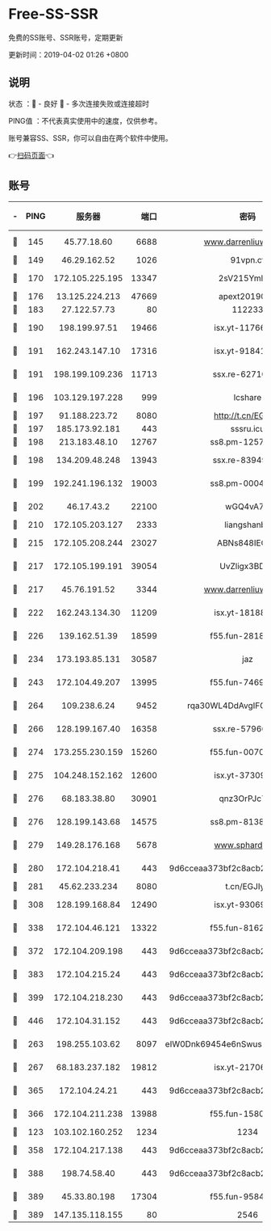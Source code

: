 # Free-SS-SSR

免费的SS账号、SSR账号，定期更新

更新时间：2019-04-02 01:26 +0800

## 说明

状态     ：🙂 - 良好 🙁 - 多次连接失败或连接超时

PING值   ：不代表真实使用中的速度，仅供参考。

账号兼容SS、SSR，你可以自由在两个软件中使用。

👉[扫码页面](https://liesauer.github.io/Free-SS-SSR/)👈

## 账号

|-|PING|服务器|端口|密码|加密方式|区域|
|:----:|:----:|:-----:|-----:|:----:|:----:|:----:|
|🙂|145|45.77.18.60|6688|www.darrenliuwei.com|aes-256-cfb|JP|
|🙂|149|46.29.162.52|1026|91vpn.cf|rc4-md5|RU|
|🙂|170|172.105.225.195|13347|2sV215YmlGvf|aes-256-cfb|JP|
|🙂|176|13.125.224.213|47669|apext2019001|chacha20|KR|
|🙂|183|27.122.57.73|80|112233|chacha20|CN|
|🙂|190|198.199.97.51|19466|isx.yt-11766801|aes-256-cfb|US|
|🙂|191|162.243.147.10|17316|isx.yt-91841269|aes-256-cfb|US|
|🙂|191|198.199.109.236|11713|ssx.re-62710201|aes-256-cfb|US|
|🙂|196|103.129.197.228|999|lcshare|aes-256-cfb|CN|
|🙂|197|91.188.223.72|8080|http://t.cn/EGJIyrl|rc4-md5|RU|
|🙂|197|185.173.92.181|443|sssru.icu|rc4-md5|RU|
|🙂|198|213.183.48.10|12767|ss8.pm-12571490|rc4-md5|RU|
|🙂|198|134.209.48.248|13943|ssx.re-83949387|aes-256-cfb|US|
|🙂|199|192.241.196.132|19003|ss8.pm-00046267|aes-256-cfb|US|
|🙂|202|46.17.43.2|22100|wGQ4vA7D|aes-256-gcm|RU|
|🙂|210|172.105.203.127|2333|liangshanbo|chacha20|JP|
|🙂|215|172.105.208.244|23027|ABNs848IEOQh|aes-256-cfb|JP|
|🙂|217|172.105.199.191|39054|UvZligx3BDaG|aes-256-cfb|JP|
|🙂|217|45.76.191.52|3344|www.darrenliuwei.com|aes-256-cfb|AU|
|🙂|222|162.243.134.30|11209|isx.yt-18188143|aes-256-cfb|US|
|🙂|226|139.162.51.39|18599|f55.fun-28185958|aes-256-cfb|SG|
|🙂|234|173.193.85.131|30587|jaz|aes-256-cfb|US|
|🙂|243|172.104.49.207|13995|f55.fun-74699479|aes-256-cfb|SG|
|🙂|264|109.238.6.24|9452|rqa30WL4DdAvgIFG6Fs3znzTa|aes-256-cfb|FR|
|🙂|266|128.199.167.40|16358|ssx.re-57966944|aes-256-cfb|SG|
|🙂|274|173.255.230.159|15260|f55.fun-00704819|aes-256-cfb|US|
|🙂|275|104.248.152.162|12600|isx.yt-37309873|aes-256-cfb|SG|
|🙂|276|68.183.38.80|30901|qnz3OrPJc7Tk|aes-256-cfb|GB|
|🙂|276|128.199.143.68|14575|ss8.pm-81386371|aes-256-cfb|SG|
|🙂|279|149.28.176.168|5678|www.sphard.com|aes-256-cfb|SG|
|🙂|280|172.104.218.41|443|9d6cceaa373bf2c8acb22e60b6a58be6|aes-256-cfb|US|
|🙂|281|45.62.233.234|8080|t.cn/EGJIyrl|rc4-md5|CA|
|🙂|308|128.199.168.84|12490|isx.yt-93069094|aes-256-cfb|SG|
|🙂|338|172.104.46.121|13322|f55.fun-81625110|aes-256-cfb|SG|
|🙂|372|172.104.209.198|443|9d6cceaa373bf2c8acb22e60b6a58be6|aes-256-cfb|US|
|🙂|383|172.104.215.24|443|9d6cceaa373bf2c8acb22e60b6a58be6|aes-256-cfb|US|
|🙂|399|172.104.218.230|443|9d6cceaa373bf2c8acb22e60b6a58be6|aes-256-cfb|US|
|🙂|446|172.104.31.152|443|9d6cceaa373bf2c8acb22e60b6a58be6|aes-256-cfb|US|
|🙂|263|198.255.103.62|8097|eIW0Dnk69454e6nSwuspv9DmS201tQ0D|aes-256-cfb|US|
|🙂|267|68.183.237.182|19812|isx.yt-21706828|aes-256-cfb|SG|
|🙂|365|172.104.24.21|443|9d6cceaa373bf2c8acb22e60b6a58be6|aes-256-cfb|US|
|🙂|366|172.104.211.238|13988|f55.fun-15804066|aes-256-cfb|US|
|🙁|123|103.102.160.252|1234|1234|rc4-md5|JP|
|🙁|358|172.104.217.138|443|9d6cceaa373bf2c8acb22e60b6a58be6|aes-256-cfb|US|
|🙁|388|198.74.58.40|443|9d6cceaa373bf2c8acb22e60b6a58be6|aes-256-cfb|US|
|🙁|389|45.33.80.198|17304|f55.fun-95842337|aes-256-cfb|US|
|🙁|389|147.135.118.155|80|2546|chacha20|US|
